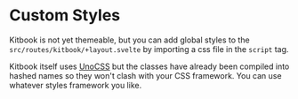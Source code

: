 # Custom Styles

Kitbook is not yet themeable, but you can add global styles to the `src/routes/kitbook/+layout.svelte` by importing a css file in the `script` tag.

Kitbook itself uses [UnoCSS](https://github.com/unocss/unocss) but the classes have already been compiled into hashed names so they won't clash with your CSS framework. You can use whatever styles framework you like.

